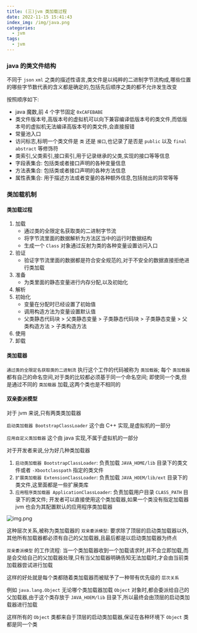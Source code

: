 ```yaml
---
title: (三)jvm 类加载过程
date: 2022-11-15 15:41:43
index_img: /img/java.png
categories:
  - jvm
tags:
  - jvm
---
```


### java 的类文件结构

不同于 `json` `xml` 之类的描述性语言,类文件是以纯粹的二进制字节流构成,哪些位置的哪些字节数代表的含义都是确定的,包括先后顺序之类的都不允许发生改变

按照顺序如下:

* java 魔数,前 4 个字节固定 `0xCAFEBABE`
* 类文件版本号,高版本号的虚拟机可以向下兼容编译低版本号的类文件,而低版本号的虚拟机无法编译高版本号的类文件,会直接报错
* 常量池入口
* 访问标志,标明一个类文件是 `类` 还是 `接口`,也记录了是否是 `public` 以及 `final` `abstract` 等修饰符
* 类索引,父类索引,接口索引,用于记录继承的父类,实现的接口等等信息
* 字段表集合: 包括类或者接口声明的各种变量信息
* 方法表集合: 包括类或者接口声明的各种方法信息
* 属性表集合: 用于描述方法或者变量的各种额外信息,包括抛出的异常等等

### 类加载机制

#### 类加载过程

1. 加载
   * 通过类的全限定名获取类的二进制字节流
   * 将字节流里面的数据解析为方法区当中的运行时数据结构
   * 生成一个 `Class` 对象通过反射为类的各种变量设置访问入口
2. 验证
   * 验证字节流里面的数据都是符合安全规范的,对于不安全的数据直接拒绝进行类加载
3. 准备
   * 为类里面的静态变量进行内存分配,以及初始化
4. 解析
5. 初始化
   * 变量在分配时已经设置了初始值
   * 调用构造方法为变量设置默认值
   * 父类静态代码块 > 父类静态变量 > 子类静态代码块 > 子类静态变量 > 父类构造方法 > 子类构造方法
6. 使用
7. 卸载

#### 类加载器

`通过类的全限定名获取类的二进制流` 执行这个工作的代码被称为 `类加载器`; 每个 `类加载器` 都有自己的命名空间,对于类的比较都必须基于同一个命名空间; 即使同一个类,但是通过不同的 `类加载器` 加载,这两个类也是不相同的

#### 双亲委派模型

对于 jvm 来说,只有两类类加载器

`启动类加载器 BootstrapClassLoader` 这个由 C++ 实现,是虚拟机的一部分

`应用自定义类加载器` 这个由 java 实现,不属于虚拟机的一部分

对于开发者来说,分为好几种类加载器

1. `启动类加载器 BootstrapClassLoader`: 负责加载 `JAVA_HOME/lib` 目录下的类文件或者 `-Xbootclasspath` 指定的类文件
2. `扩展类加载器 ExtensionClassLoader`: 负责加载 `JAVA_HOEM/lib/ext` 目录下的类文件,这里面都是一些扩展类库
3. `应用程序类加载器 ApplicationClassLoader`: 负责加载用户目录 `CLASS_PATH` 目录下的类文件; 开发者可以直接使用这个类加载器,如果一个类没有指定加载器 jvm 也会为其配置默认的应用程序类加载器

![img.png](https://tva1.sinaimg.cn/large/008vK57jgy1h85xur73yzj30g90f1gnl.jpg)

这种层次关系,被称为类加载器的 `双亲委派模型`: 要求除了顶层的启动类加载器以外,其他所有加载器都必须有自己的父加载器,且最后都是以启动类加载器为终点

`双亲委派模型` 的工作流程: 当一个类加载器收到一个加载请求时,并不会立即加载,而是会交给自己的父加载器处理,只有当父加载器明确告知无法加载时,才会由当前类加载器尝试进行加载

这样的好处就是每个类都随着类加载器而被赋予了一种带有优先级的 `层次关系`

例如 `java.lang.Object` 无论哪个类加载器加载 `Object` 对象时,都会委派给自己的父加载器,由于这个类存放于 `JAVA_HOEM/lib` 目录下,所以最终会由顶层的启动类加载器进行加载

这样所有的 `Object` 类都来自于顶层的启动类加载器,保证在各种环境下 `Object` 类都是同一个类
